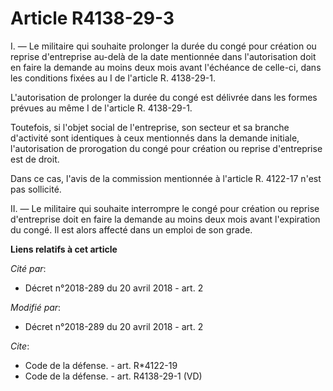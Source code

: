 # Article R4138-29-3

I. ― Le militaire qui souhaite prolonger la durée du congé pour création ou reprise d'entreprise au-delà de la date
mentionnée dans l'autorisation doit en faire la demande au moins deux mois avant l'échéance de celle-ci, dans les conditions
fixées au I de l'article R. 4138-29-1. 

L'autorisation de prolonger la durée du congé est délivrée dans les formes prévues au même I de l'article R. 4138-29-1. 

Toutefois, si l'objet social de l'entreprise, son secteur et sa branche d'activité sont identiques à ceux mentionnés dans la
demande initiale, l'autorisation de prorogation du congé pour création ou reprise d'entreprise est de droit. 

Dans ce cas, l'avis de la commission mentionnée à l'article     R. 4122-17 n'est pas sollicité. 

II. ― Le militaire qui souhaite interrompre le congé pour création ou reprise d'entreprise doit en faire la demande au moins
deux mois avant l'expiration du congé. Il est alors affecté dans un emploi de son grade.

**Liens relatifs à cet article**

_Cité par_:

  - Décret n°2018-289 du 20 avril 2018 - art. 2

_Modifié par_:

  - Décret n°2018-289 du 20 avril 2018 - art. 2

_Cite_:

  - Code de la défense. - art. R*4122-19
  - Code de la défense. - art. R4138-29-1 (VD)
